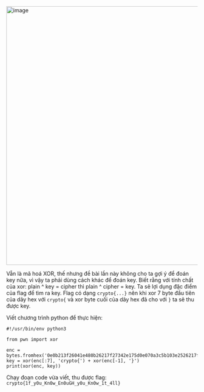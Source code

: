 <img width="680" alt="image" src="https://github.com/Vanmaxohp/EHC_Challenge_CryptoHack/assets/90485791/532ee614-323b-4cd2-858b-1310bb270091">

Vẫn là mã hoá XOR, thế nhưng đề bài lần này không cho ta gợi ý để đoán key nữa, vì vậy ta phải dùng cách khác để đoán key.
Biết rằng với tính chất của xor: plain ^ key = cipher thì plain ^ cipher = key. Ta sẽ lợi dụng đặc điểm của flag để tìm ra key.
Flag có dạng `crypto{...}` nên khi xor 7 byte đầu tiên của dãy hex với `crypto{` và xor byte cuối của dãy hex đã cho với `}` ta sẽ thu được key.

Viết chương trình python để thực hiện:
```
#!/usr/bin/env python3

from pwn import xor

enc = bytes.fromhex('0e0b213f26041e480b26217f27342e175d0e070a3c5b103e2526217f27342e175d0e077e263451150104')
key = xor(enc[:7], 'crypto{') + xor(enc[-1], '}')
print(xor(enc, key))
```


Chạy đoạn code vừa viết, thu được flag: `crypto{1f_y0u_Kn0w_En0uGH_y0u_Kn0w_1t_4ll}`

